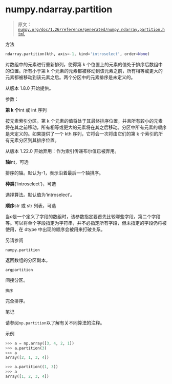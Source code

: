 # numpy.ndarray.partition

> 原文：[`numpy.org/doc/1.26/reference/generated/numpy.ndarray.partition.html`](https://numpy.org/doc/1.26/reference/generated/numpy.ndarray.partition.html)

方法

```py
ndarray.partition(kth, axis=-1, kind='introselect', order=None)
```

对数组中的元素进行重新排列，使得第 k 个位置上的元素的值处于排序后数组中的位置。所有小于第 k 个元素的元素都被移动到该元素之前，所有相等或更大的元素都被移动到该元素之后。两个分区中的元素排序是未定义的。

从版本 1.8.0 开始提供。

参数：

**第 k 个**int 或 int 序列

按元素索引分区。第 k 个元素的值将处于其最终排序位置，并且所有较小的元素将在其之前移动，所有相等或更大的元素将在其之后移动。分区中所有元素的顺序是未定义的。如果提供了一个 kth 序列，它将会一次将由它们的第 k 个索引的所有元素分区到其排序位置。

从版本 1.22.0 开始弃用：作为索引传递布尔值已被弃用。

**轴**int，可选

排序的轴。默认为-1，表示沿着最后一个轴排序。

**种类**{‘introselect’}，可选

选择算法。默认值为‘introselect’。

**顺序**str 或 str 列表，可选

当*a*是一个定义了字段的数组时，该参数指定要首先比较哪些字段，第二个字段等。可以将单个字段指定为字符串，并不必指定所有字段，但未指定的字段仍将被使用，在 dtype 中出现的顺序会被用来打破关系。

另请参阅

`numpy.partition`

返回数组的分区副本。

`argpartition`

间接分区。

`排序`

完全排序。

笔记

请参阅`np.partition`以了解有关不同算法的注释。

示例

```py
>>> a = np.array([3, 4, 2, 1])
>>> a.partition(3)
>>> a
array([2, 1, 3, 4]) 
```

```py
>>> a.partition((1, 3))
>>> a
array([1, 2, 3, 4]) 
```
